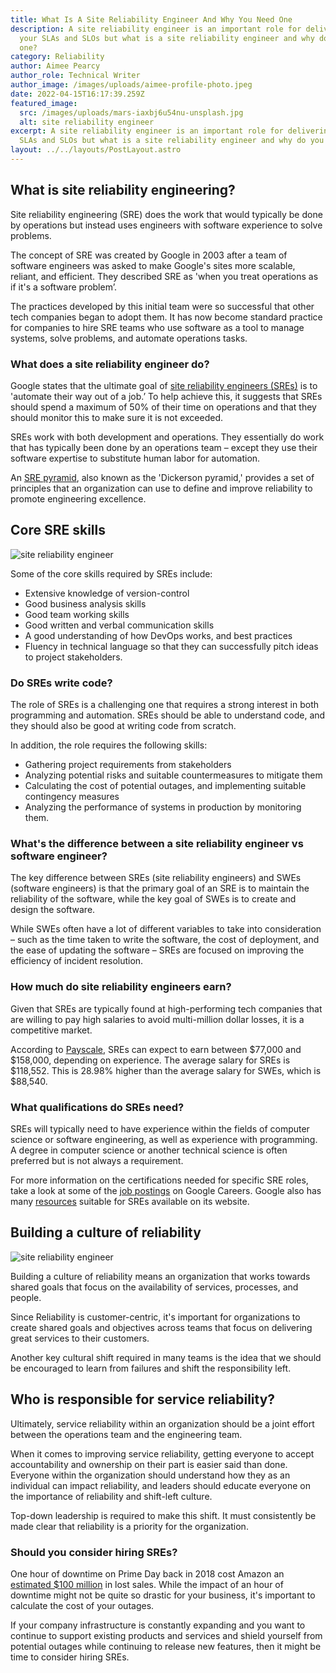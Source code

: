```yaml
---
title: What Is A Site Reliability Engineer And Why You Need One
description: A site reliability engineer is an important role for delivering on
  your SLAs and SLOs but what is a site reliability engineer and why do you need
  one?
category: Reliability
author: Aimee Pearcy
author_role: Technical Writer
author_image: /images/uploads/aimee-profile-photo.jpeg
date: 2022-04-15T16:17:39.259Z
featured_image:
  src: /images/uploads/mars-iaxbj6u54nu-unsplash.jpg
  alt: site reliability engineer
excerpt: A site reliability engineer is an important role for delivering on your
  SLAs and SLOs but what is a site reliability engineer and why do you need one?
layout: ../../layouts/PostLayout.astro
---
```

## What is site reliability engineering?

Site reliability engineering (SRE) does the work that would typically be done by operations but instead uses engineers with software experience to solve problems.

The concept of SRE was created by Google in 2003 after a team of software engineers was asked to make Google's sites more scalable, reliant, and efficient. They described SRE as 'when you treat operations as if it's a software problem’.

The practices developed by this initial team were so successful that other tech companies began to adopt them. It has now become standard practice for companies to hire SRE teams who use software as a tool to manage systems, solve problems, and automate operations tasks.

### What does a site reliability engineer do?

Google states that the ultimate goal of [site reliability engineers (SREs)](https://reliably.com/blog/state-of-sre/) is to 'automate their way out of a job.’ To help achieve this, it suggests that SREs should spend a maximum of 50% of their time on operations and that they should monitor this to make sure it is not exceeded.

SREs work with both development and operations. They essentially do work that has typically been done by an operations team – except they use their software expertise to substitute human labor for automation.

An [SRE pyramid](https://reliably.com/blog/sre-pyramid-dickersons-hierarchy-of-service-reliability/), also known as the 'Dickerson pyramid,' provides a set of principles that an organization can use to define and improve reliability to promote engineering excellence.

## Core SRE skills

![site reliability engineer](/images/uploads/arif-riyanto-1drq1zse2n0-unsplash.jpg "site reliability engineer")

Some of the core skills required by SREs include:

* Extensive knowledge of version-control
* Good business analysis skills
* Good team working skills
* Good written and verbal communication skills
* A good understanding of how DevOps works, and best practices
* Fluency in technical language so that they can successfully pitch ideas to project stakeholders.

### Do SREs write code?

The role of SREs is a challenging one that requires a strong interest in both programming and automation. SREs should be able to understand code, and they should also be good at writing code from scratch.

In addition, the role requires the following skills:

* Gathering project requirements from stakeholders
* Analyzing potential risks and suitable countermeasures to mitigate them
* Calculating the cost of potential outages, and implementing suitable contingency measures
* Analyzing the performance of systems in production by monitoring them.

### What's the difference between a site reliability engineer vs software engineer?

The key difference between SREs (site reliability engineers) and SWEs (software engineers) is that the primary goal of an SRE is to maintain the reliability of the software, while the key goal of SWEs is to create and design the software.

While SWEs often have a lot of different variables to take into consideration – such as the time taken to write the software, the cost of deployment, and the ease of updating the software – SREs are focused on improving the efficiency of incident resolution.

### How much do site reliability engineers earn?

Given that SREs are typically found at high-performing tech companies that are willing to pay high salaries to avoid multi-million dollar losses, it is a competitive market.

According to [Payscale](https://www.payscale.com/research/US/Job=Site_Reliability_Engineer_(SRE)/Salary), SREs can expect to earn between $77,000 and $158,000, depending on experience. The average salary for SREs is $118,552. This is 28.98% higher than the average salary for SWEs, which is $88,540.

### What qualifications do SREs need?

SREs will typically need to have experience within the fields of computer science or software engineering, as well as experience with programming. A degree in computer science or another technical science is often preferred but is not always a requirement.

For more information on the certifications needed for specific SRE roles, take a look at some of the [job postings](https://careers.google.com/jobs/results/?q=%22site%20reliability%20engineering%22) on Google Careers. Google also has many [resources](https://sre.google/resources/) suitable for SREs available on its website.

## Building a culture of reliability

![site reliability engineer](/images/uploads/pexels-elevate-digital-1647905.jpg "site reliability engineer")

Building a culture of reliability means an organization that works towards shared goals that focus on the availability of services, processes, and people.

Since Reliability is customer-centric, it's important for organizations to create shared goals and objectives across teams that focus on delivering great services to their customers.

Another key cultural shift required in many teams is the idea that we should be encouraged to learn from failures and shift the responsibility left.

## Who is responsible for service reliability?

Ultimately, service reliability within an organization should be a joint effort between the operations team and the engineering team.

When it comes to improving service reliability, getting everyone to accept accountability and ownership on their part is easier said than done. Everyone within the organization should understand how they as an individual can impact reliability, and leaders should educate everyone on the importance of reliability and shift-left culture.

Top-down leadership is required to make this shift. It must consistently be made clear that reliability is a priority for the organization.

### Should you consider hiring SREs?

One hour of downtime on Prime Day back in 2018 cost Amazon an [estimated $100 million](https://www.businessinsider.com/amazon-prime-day-website-issues-cost-it-millions-in-lost-sales-2018-7?r=US&IR=T#:~:text=But%20the%20downtime%20is%20estimated,Amazon%20up%20to%20%2499%20million.) in lost sales. While the impact of an hour of downtime might not be quite so drastic for your business, it's important to calculate the cost of your outages.

If your company infrastructure is constantly expanding and you want to continue to support existing products and services and shield yourself from potential outages while continuing to release new features, then it might be time to consider hiring SREs.
